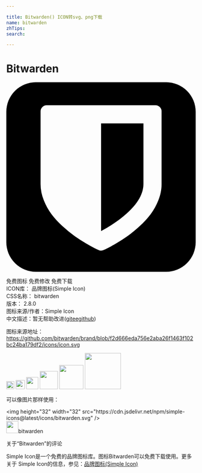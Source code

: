 ```yaml
---

title: Bitwarden() ICON转svg、png下载
name: bitwarden
zhTips: 
search: 

---
```


# Bitwarden  <small style="font-size: 60%;font-weight: 100"></small>

<div id="svg" class="svg-wrap">
<svg role="img" viewBox="0 0 24 24" xmlns="http://www.w3.org/2000/svg"><title>Bitwarden icon</title><path d="M3.75 0A3.75 3.75 0 000 3.75v16.5A3.75 3.75 0 003.75 24h16.5A3.75 3.75 0 0024 20.25V3.75A3.75 3.75 0 0020.25 0zm1.36 2.92h13.8c.208 0 .388.076.54.228a.737.737 0 01.227.539v9.2c0 .687-.134 1.367-.401 2.042a7.618 7.618 0 01-.995 1.797 11.097 11.097 0 01-1.413 1.528c-.547.495-1.052.906-1.515 1.234-.464.327-.947.636-1.45.928-.503.291-.86.489-1.072.593-.212.104-.381.184-.51.24a.687.687 0 01-.31.071.688.688 0 01-.312-.072 13.784 13.784 0 01-.51-.24 20.61 20.61 0 01-1.071-.592 19.133 19.133 0 01-1.45-.928 16.457 16.457 0 01-1.515-1.234 11.11 11.11 0 01-1.414-1.528 7.617 7.617 0 01-.994-1.797 5.502 5.502 0 01-.401-2.042v-9.2c0-.208.076-.387.227-.54a.737.737 0 01.54-.227zm6.9 2.3v13.62c.95-.502 1.801-1.05 2.552-1.64 1.877-1.47 2.815-2.907 2.815-4.313V5.22Z"/></svg>
</div>
<detail full-name='bitwarden'></detail>

<div class="detail-page">
<p>
<span><span class="badge-success badge">免费图标</span> <span class="badge-success badge">免费修改</span>  <span class="badge-success badge">免费下载</span> </span>
<br/>
<span>
ICON库：
<span class="badge-secondary badge">品牌图标(Simple Icon)</span> 
</span>
<br/>
<span>
CSS名称：
<span class="badge-secondary badge">bitwarden</span> 
</span>

<br/>
<span>
版本：
<span class="badge-secondary badge">2.8.0</span> 
</span>
<br/>
<span>图标来源/作者：<span class="badge-light badge">Simple Icon</span></span> 
<br/>
<span class="zh-detail">中文描述：暂无<span class="help-link"><span>帮助改进</span>(<a href="https://gitee.com/liuwave/icon-helper/edit/master/json/brands/bitwarden.json" target="_blank" rel="noopener noreferrer">gitee</a><a href="https://github.com/liuwave/icon-helper/edit/master/json/brands/bitwarden.json" target="_blank" rel="noopener noreferrer">github</a></span>)</span><br/>
</p>
</div><div class="description description alert alert-light"><p>图标来源地址：<a href="https://github.com/bitwarden/brand/blob/f2d666eda756e2aba26f1463f102bc24ba179df2/icons/icon.svg" target="_blank" rel="noopener noreferrer">https://github.com/bitwarden/brand/blob/f2d666eda756e2aba26f1463f102bc24ba179df2/icons/icon.svg</a></p></div>
<div class="alert alert-dark">
<img height="21" width="21" src="https://cdn.jsdelivr.net/npm/simple-icons@latest/icons/bitwarden.svg" />
<img height="24" width="24" src="https://cdn.jsdelivr.net/npm/simple-icons@latest/icons/bitwarden.svg" />
<img height="32" width="32" src="https://cdn.jsdelivr.net/npm/simple-icons@latest/icons/bitwarden.svg" />
<img height="48" width="48" src="https://cdn.jsdelivr.net/npm/simple-icons@latest/icons/bitwarden.svg" />
<img height="64" width="64" src="https://cdn.jsdelivr.net/npm/simple-icons@latest/icons/bitwarden.svg" />
<img height="96" width="96" src="https://cdn.jsdelivr.net/npm/simple-icons@latest/icons/bitwarden.svg" />

</div>
<div>
  <p>可以像图片那样使用：    
  </p>
  <div class="alert alert-primary" style="font-size: 14px">
    &lt;img height="32" width="32" src="https://cdn.jsdelivr.net/npm/simple-icons@latest/icons/bitwarden.svg" /&gt;
    <copy-btn content='<img height="32" width="32" src="https://cdn.jsdelivr.net/npm/simple-icons@latest/icons/bitwarden.svg" />'></copy-btn>
  </div>
  <div class="alert alert-secondary">
    <img height="32" width="32" src="https://cdn.jsdelivr.net/npm/simple-icons@latest/icons/bitwarden.svg" />bitwarden
    <copy-btn content="bitwarden" btn-title="复制图标名称"></copy-btn>
  </div>
</div>

<Vssue title="关于“Bitwarden”的评论" >关于“Bitwarden”的评论</Vssue>


<div><p>Simple Icon是一个免费的品牌图标库。图标Bitwarden可以免费下载使用。更多关于  Simple Icon的信息，参见：<a target="_blank" href="https://iconhelper.cn/brands.html">品牌图标(Simple Icon)</a>
</p></div>
